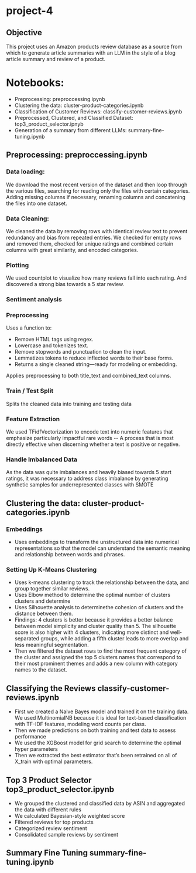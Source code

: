 # project-4

## Objective
This project uses an Amazon products review database as a source from which to generate article summaries with an LLM in the style of a blog article summary and review of a product.

# Notebooks:
- Preprocessing: preproccessing.ipynb
- Clustering the data: cluster-product-categories.ipynb
- Classification of Customer Reviews: classify-customer-reviews.ipynb
- Preprocessed, Clustered, and Classified Dataset: top3_product_selector.ipnyb
- Generation of a summary from different LLMs: summary-fine-tuning.ipynb

## Preprocessing: preproccessing.ipynb
### Data loading: 
We download the most recent version of the dataset and then loop through the various files, searching for reading only the files with certain categories. Adding missing columns if necessary, renaming columns and concatening the files into one dataset.

### Data Cleaning: 
We cleaned the data by removing rows with identical review text to prevent redundancy and bias from repeated entries.
We checked for empty rows and removed them, checked for unique ratings and combined certain columns with great similarity, and encoded categories.

### Plotting
We used countplot to visualize how many reviews fall into each rating. And discovered a strong bias towards a 5 star review.

### Sentiment analysis

### Preprocessing
Uses a function to:
- Remove HTML tags using regex.
- Lowercase and tokenizes text.
- Remove stopwords and punctuation to clean the input.
- Lemmatizes tokens to reduce inflected words to their base forms.
- Returns a single cleaned string—ready for modeling or embedding.

Applies preprocessing to both title_text and combined_text columns.

### Train / Test Split
Splits the cleaned data into training and testing data

### Feature Extraction
We used TFidfVectorization to encode text into numeric features that emphasize particularly impactful rare words -- A process that is most directly effective when discerning whether a text is positive or negative.

### Handle Imbalanced Data
As the data was quite imbalances and heavily biased towards 5 start ratings, it was necessary to address class imbalance by generating synthetic samples for underrepresented classes with SMOTE

## Clustering the data: cluster-product-categories.ipynb

### Embeddings
- Uses embeddings to transform the unstructured data into numerical representations so that the model can understand the semantic meaning and relationship between words and phrases.

### Setting Up K‑Means Clustering
- Uses k-means clustering to track the relationship between the data, and group together similar reviews.
- Uses Elbow method to determine the optimal number of clusters clusters and determine 
- Uses Silhouette analysis to determinethe cohesion of clusters and the distance between them.
- Findings: 4 clusters is better because it provides a better balance between model simplicity and cluster quality than 5. The silhouette score is also higher with 4 clusters, indicating more distinct and well-separated groups, while adding a fifth cluster leads to more overlap and less meaningful segmentation.
- Then we filtered the dataset rows to find the most frequent category of the cluster and assigned the top 5 clusters names that correspond to their most prominent themes and adds a new column with category names to the dataset. 

## Classifying the Reviews classify-customer-reviews.ipynb

- First we created a Naive Bayes model and trained it on the training data. We used MultinomialNB because it is ideal for text-based classification with TF-IDF features, modeling word counts per class.
- Then we made predictions on both training and test data to assess performance
- We used the XGBoost model for grid search to determine the optimal hyper parameters
- Then we extracted the best estimator that’s been retrained on all of X_train with optimal parameters.

## Top 3 Product Selector top3_product_selector.ipynb

- We grouped the clustered and classified data by ASIN and aggregated the data with different rules
- We calculated Bayesian-style weighted score
- Filtered reviews for top products
- Categorized review sentiment
- Consolidated sample reviews by sentiment

## Summary Fine Tuning summary-fine-tuning.ipynb